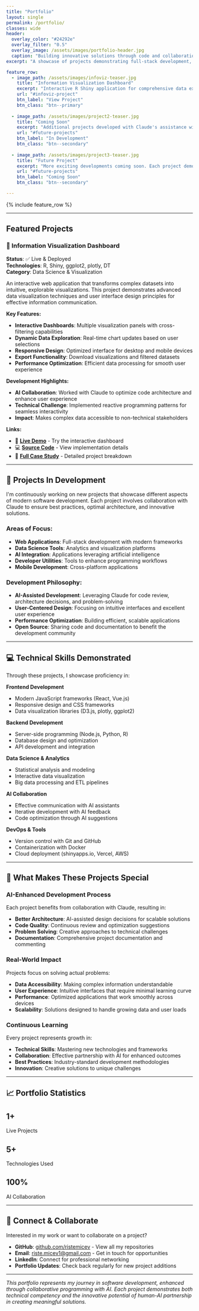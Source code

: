 ```yaml
---
title: "Portfolio"
layout: single
permalink: /portfolio/
classes: wide
header:
  overlay_color: "#24292e"
  overlay_filter: "0.5"
  overlay_image: /assets/images/portfolio-header.jpg
  caption: "Building innovative solutions through code and collaboration"
excerpt: "A showcase of projects demonstrating full-stack development, data visualization, and AI-assisted programming"

feature_row:
  - image_path: /assets/images/infoviz-teaser.jpg
    title: "Information Visualization Dashboard"
    excerpt: "Interactive R Shiny application for comprehensive data exploration and visualization. Features dynamic charts, cross-filtering capabilities, and responsive design for effective data storytelling."
    url: "#infoviz-project"
    btn_label: "View Project"
    btn_class: "btn--primary"
  
  - image_path: /assets/images/project2-teaser.jpg
    title: "Coming Soon"
    excerpt: "Additional projects developed with Claude's assistance will be showcased here. Stay tuned for web applications, AI tools, and more innovative solutions."
    url: "#future-projects"
    btn_label: "In Development"
    btn_class: "btn--secondary"
    
  - image_path: /assets/images/project3-teaser.jpg
    title: "Future Project"
    excerpt: "More exciting developments coming soon. Each project demonstrates different aspects of modern software development and collaborative AI programming."
    url: "#future-projects"
    btn_label: "Coming Soon"
    btn_class: "btn--secondary"

---
```


{% include feature_row %}

---

## Featured Projects

<div id="infoviz-project"></div>

### 🎯 Information Visualization Dashboard

**Status**: ✅ Live & Deployed  
**Technologies**: R, Shiny, ggplot2, plotly, DT  
**Category**: Data Science & Visualization  

An interactive web application that transforms complex datasets into intuitive, explorable visualizations. This project demonstrates advanced data visualization techniques and user interface design principles for effective information communication.

**Key Features:**
- **Interactive Dashboards**: Multiple visualization panels with cross-filtering capabilities
- **Dynamic Data Exploration**: Real-time chart updates based on user selections  
- **Responsive Design**: Optimized interface for desktop and mobile devices
- **Export Functionality**: Download visualizations and filtered datasets
- **Performance Optimization**: Efficient data processing for smooth user experience

**Development Highlights:**
- **AI Collaboration**: Worked with Claude to optimize code architecture and enhance user experience
- **Technical Challenge**: Implemented reactive programming patterns for seamless interactivity
- **Impact**: Makes complex data accessible to non-technical stakeholders

**Links:**
- 🚀 **[Live Demo](https://ristemicev.shinyapps.io/InfoViz-Project/)** - Try the interactive dashboard
- 💻 **[Source Code](https://github.com/ristemicev/InfoViz-Project)** - View implementation details
- 📖 **[Full Case Study](/portfolio/infoviz-project/)** - Detailed project breakdown

---

<div id="future-projects"></div>

## 🚧 Projects In Development

I'm continuously working on new projects that showcase different aspects of modern software development. Each project involves collaboration with Claude to ensure best practices, optimal architecture, and innovative solutions.

### Areas of Focus:
- **Web Applications**: Full-stack development with modern frameworks
- **Data Science Tools**: Analytics and visualization platforms  
- **AI Integration**: Applications leveraging artificial intelligence
- **Developer Utilities**: Tools to enhance programming workflows
- **Mobile Development**: Cross-platform applications

### Development Philosophy:
- **AI-Assisted Development**: Leveraging Claude for code review, architecture decisions, and problem-solving
- **User-Centered Design**: Focusing on intuitive interfaces and excellent user experience
- **Performance Optimization**: Building efficient, scalable applications
- **Open Source**: Sharing code and documentation to benefit the development community

---

## 💻 Technical Skills Demonstrated

Through these projects, I showcase proficiency in:

**Frontend Development**
- Modern JavaScript frameworks (React, Vue.js)
- Responsive design and CSS frameworks
- Data visualization libraries (D3.js, plotly, ggplot2)

**Backend Development**  
- Server-side programming (Node.js, Python, R)
- Database design and optimization
- API development and integration

**Data Science & Analytics**
- Statistical analysis and modeling
- Interactive data visualization
- Big data processing and ETL pipelines

**AI Collaboration**
- Effective communication with AI assistants
- Iterative development with AI feedback
- Code optimization through AI suggestions

**DevOps & Tools**
- Version control with Git and GitHub
- Containerization with Docker
- Cloud deployment (shinyapps.io, Vercel, AWS)

---

## 🎯 What Makes These Projects Special

### AI-Enhanced Development Process
Each project benefits from collaboration with Claude, resulting in:
- **Better Architecture**: AI-assisted design decisions for scalable solutions
- **Code Quality**: Continuous review and optimization suggestions
- **Problem Solving**: Creative approaches to technical challenges
- **Documentation**: Comprehensive project documentation and commenting

### Real-World Impact
Projects focus on solving actual problems:
- **Data Accessibility**: Making complex information understandable
- **User Experience**: Intuitive interfaces that require minimal learning curve
- **Performance**: Optimized applications that work smoothly across devices
- **Scalability**: Solutions designed to handle growing data and user loads

### Continuous Learning
Every project represents growth in:
- **Technical Skills**: Mastering new technologies and frameworks
- **Collaboration**: Effective partnership with AI for enhanced outcomes
- **Best Practices**: Industry-standard development methodologies
- **Innovation**: Creative solutions to unique challenges

---

## 📈 Portfolio Statistics

<div class="feature__wrapper">
  <div class="feature__item">
    <div class="archive__item">
      <div class="archive__item-body">
        <h2 class="archive__item-title">1+</h2>
        <div class="archive__item-excerpt">
          <p>Live Projects</p>
        </div>
      </div>
    </div>
  </div>
  
  <div class="feature__item">
    <div class="archive__item">
      <div class="archive__item-body">
        <h2 class="archive__item-title">5+</h2>
        <div class="archive__item-excerpt">
          <p>Technologies Used</p>
        </div>
      </div>
    </div>
  </div>
  
  <div class="feature__item">
    <div class="archive__item">
      <div class="archive__item-body">
        <h2 class="archive__item-title">100%</h2>
        <div class="archive__item-excerpt">
          <p>AI Collaboration</p>
        </div>
      </div>
    </div>
  </div>
</div>

---

## 🔗 Connect & Collaborate

Interested in my work or want to collaborate on a project? 

- **GitHub**: [github.com/ristemicev](https://github.com/ristemicev) - View all my repositories
- **Email**: riste.micev1@gmail.com - Get in touch for opportunities
- **LinkedIn**: Connect for professional networking
- **Portfolio Updates**: Check back regularly for new project additions

---

*This portfolio represents my journey in software development, enhanced through collaborative programming with AI. Each project demonstrates both technical competency and the innovative potential of human-AI partnership in creating meaningful solutions.*